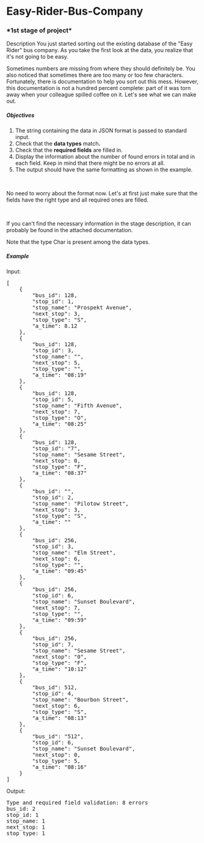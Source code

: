 # Easy-Rider-Bus-Company
<h3>*1st stage of project*</h3>
Description
You just started sorting out the existing database of the "Easy Rider" bus company. 
As you take the first look at the data, you realize that it's not going to be easy.

Sometimes numbers are missing from where they should definitely be. You also noticed 
that sometimes there are too many or too few characters. Fortunately, there is 
documentation to help you sort out this mess. However, this documentation is not a 
hundred percent complete: part of it was torn away when your colleague spilled coffee 
on it. Let's see what we can make out.
<h5>Objectives</h5>
<ol>
    <li>The string containing the data in JSON format is passed to standard input.</li>
    <li>Check that the&nbsp;<strong>data types</strong> match<strong>.</strong></li>
    <li>Check that the&nbsp;<strong>required fields</strong> are filled in.</li>
    <li>Display the information about the number of found errors in total and in each field. Keep in mind that there might be no errors at all.</li>
    <li>The output should have the same formatting as shown in the example.</li>
</ol>
<p><br></p>
<div>No need to worry about the format now. Let&apos;s at first just make sure that the fields have the right type and all required ones are filled.</div>
<p><br></p>
<p>If you can&apos;t find the necessary information in the stage description, it can probably be found in the attached documentation.</p>
<p>Note that the type&nbsp;Char&nbsp;is present among the data types.</p>
<h5>Example</h5>
<p>Input:</p>
<pre>[
    {
        &quot;bus_id&quot;: 128,
        &quot;stop_id&quot;: 1,
        &quot;stop_name&quot;: &quot;Prospekt Avenue&quot;,
        &quot;next_stop&quot;: 3,
        &quot;stop_type&quot;: &quot;S&quot;,
        &quot;a_time&quot;: 8.12
    },
    {
        &quot;bus_id&quot;: 128,
        &quot;stop_id&quot;: 3,
        &quot;stop_name&quot;: &quot;&quot;,
        &quot;next_stop&quot;: 5,
        &quot;stop_type&quot;: &quot;&quot;,
        &quot;a_time&quot;: &quot;08:19&quot;
    },
    {
        &quot;bus_id&quot;: 128,
        &quot;stop_id&quot;: 5,
        &quot;stop_name&quot;: &quot;Fifth Avenue&quot;,
        &quot;next_stop&quot;: 7,
        &quot;stop_type&quot;: &quot;O&quot;,
        &quot;a_time&quot;: &quot;08:25&quot;
    },
    {
        &quot;bus_id&quot;: 128,
        &quot;stop_id&quot;: &quot;7&quot;,
        &quot;stop_name&quot;: &quot;Sesame Street&quot;,
        &quot;next_stop&quot;: 0,
        &quot;stop_type&quot;: &quot;F&quot;,
        &quot;a_time&quot;: &quot;08:37&quot;
    },
    {
        &quot;bus_id&quot;: &quot;&quot;,
        &quot;stop_id&quot;: 2,
        &quot;stop_name&quot;: &quot;Pilotow Street&quot;,
        &quot;next_stop&quot;: 3,
        &quot;stop_type&quot;: &quot;S&quot;,
        &quot;a_time&quot;: &quot;&quot;
    },
    {
        &quot;bus_id&quot;: 256,
        &quot;stop_id&quot;: 3,
        &quot;stop_name&quot;: &quot;Elm Street&quot;,
        &quot;next_stop&quot;: 6,
        &quot;stop_type&quot;: &quot;&quot;,
        &quot;a_time&quot;: &quot;09:45&quot;
    },
    {
        &quot;bus_id&quot;: 256,
        &quot;stop_id&quot;: 6,
        &quot;stop_name&quot;: &quot;Sunset Boulevard&quot;,
        &quot;next_stop&quot;: 7,
        &quot;stop_type&quot;: &quot;&quot;,
        &quot;a_time&quot;: &quot;09:59&quot;
    },
    {
        &quot;bus_id&quot;: 256,
        &quot;stop_id&quot;: 7,
        &quot;stop_name&quot;: &quot;Sesame Street&quot;,
        &quot;next_stop&quot;: &quot;0&quot;,
        &quot;stop_type&quot;: &quot;F&quot;,
        &quot;a_time&quot;: &quot;10:12&quot;
    },
    {
        &quot;bus_id&quot;: 512,
        &quot;stop_id&quot;: 4,
        &quot;stop_name&quot;: &quot;Bourbon Street&quot;,
        &quot;next_stop&quot;: 6,
        &quot;stop_type&quot;: &quot;S&quot;,
        &quot;a_time&quot;: &quot;08:13&quot;
    },
    {
        &quot;bus_id&quot;: &quot;512&quot;,
        &quot;stop_id&quot;: 6,
        &quot;stop_name&quot;: &quot;Sunset Boulevard&quot;,
        &quot;next_stop&quot;: 0,
        &quot;stop_type&quot;: 5,
        &quot;a_time&quot;: &quot;08:16&quot;
    }
]</pre>
<p>Output:</p>
<pre>Type and required field validation: 8 errors
bus_id: 2
stop_id: 1
stop_name: 1
next_stop: 1
stop_type: 1</pre>
<p><br></p>

